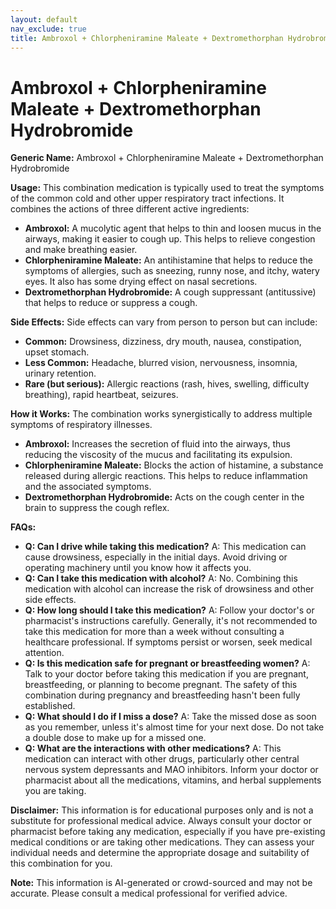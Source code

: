 ```yaml
---
layout: default
nav_exclude: true
title: Ambroxol + Chlorpheniramine Maleate + Dextromethorphan Hydrobromide
---
```


# Ambroxol + Chlorpheniramine Maleate + Dextromethorphan Hydrobromide

**Generic Name:** Ambroxol + Chlorpheniramine Maleate + Dextromethorphan Hydrobromide

**Usage:** This combination medication is typically used to treat the symptoms of the common cold and other upper respiratory tract infections.  It combines the actions of three different active ingredients:

* **Ambroxol:**  A mucolytic agent that helps to thin and loosen mucus in the airways, making it easier to cough up. This helps to relieve congestion and make breathing easier.
* **Chlorpheniramine Maleate:** An antihistamine that helps to reduce the symptoms of allergies, such as sneezing, runny nose, and itchy, watery eyes. It also has some drying effect on nasal secretions.
* **Dextromethorphan Hydrobromide:** A cough suppressant (antitussive) that helps to reduce or suppress a cough.


**Side Effects:**  Side effects can vary from person to person but can include:

* **Common:**  Drowsiness, dizziness, dry mouth, nausea, constipation, upset stomach.
* **Less Common:** Headache, blurred vision, nervousness, insomnia, urinary retention.
* **Rare (but serious):** Allergic reactions (rash, hives, swelling, difficulty breathing), rapid heartbeat, seizures.


**How it Works:** The combination works synergistically to address multiple symptoms of respiratory illnesses.

* **Ambroxol:**  Increases the secretion of fluid into the airways, thus reducing the viscosity of the mucus and facilitating its expulsion.
* **Chlorpheniramine Maleate:** Blocks the action of histamine, a substance released during allergic reactions. This helps to reduce inflammation and the associated symptoms.
* **Dextromethorphan Hydrobromide:**  Acts on the cough center in the brain to suppress the cough reflex.


**FAQs:**

* **Q: Can I drive while taking this medication?** A:  This medication can cause drowsiness, especially in the initial days.  Avoid driving or operating machinery until you know how it affects you.
* **Q: Can I take this medication with alcohol?** A: No.  Combining this medication with alcohol can increase the risk of drowsiness and other side effects.
* **Q: How long should I take this medication?** A:  Follow your doctor's or pharmacist's instructions carefully.  Generally, it's not recommended to take this medication for more than a week without consulting a healthcare professional.  If symptoms persist or worsen, seek medical attention.
* **Q: Is this medication safe for pregnant or breastfeeding women?** A:  Talk to your doctor before taking this medication if you are pregnant, breastfeeding, or planning to become pregnant. The safety of this combination during pregnancy and breastfeeding hasn't been fully established.
* **Q:  What should I do if I miss a dose?** A:  Take the missed dose as soon as you remember, unless it's almost time for your next dose. Do not take a double dose to make up for a missed one.
* **Q:  What are the interactions with other medications?** A: This medication can interact with other drugs, particularly other central nervous system depressants and MAO inhibitors.  Inform your doctor or pharmacist about all the medications, vitamins, and herbal supplements you are taking.


**Disclaimer:** This information is for educational purposes only and is not a substitute for professional medical advice. Always consult your doctor or pharmacist before taking any medication, especially if you have pre-existing medical conditions or are taking other medications.  They can assess your individual needs and determine the appropriate dosage and suitability of this combination for you.


**Note:** This information is AI-generated or crowd-sourced and may not be accurate. Please consult a medical professional for verified advice.